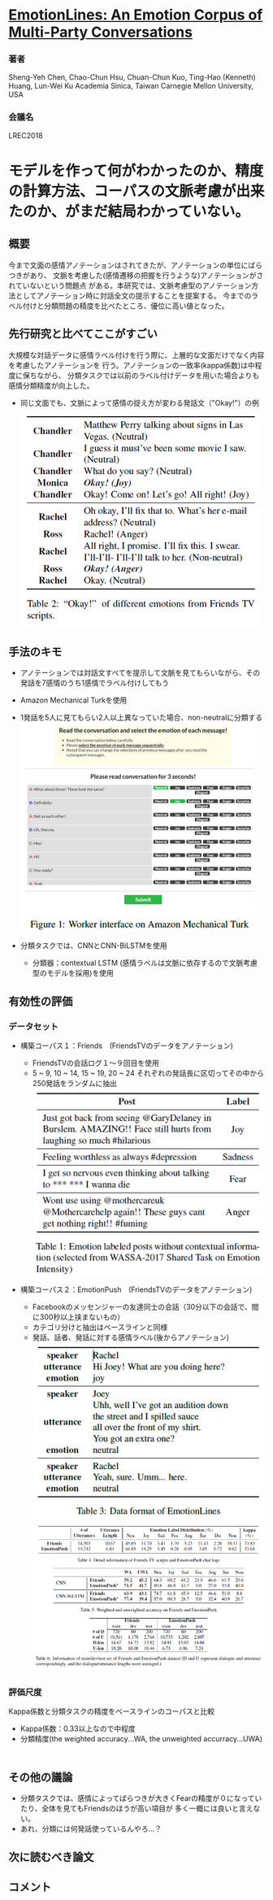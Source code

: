 # [EmotionLines: An Emotion Corpus of Multi-Party Conversations](http://www.lrec-conf.org/proceedings/lrec2018/pdf/581.pdf)
### 著者
Sheng-Yeh Chen, Chao-Chun Hsu, Chuan-Chun Kuo,
Ting-Hao (Kenneth) Huang, Lun-Wei Ku
Academia Sinica, Taiwan
Carnegie Mellon University, USA

### 会議名
LREC2018

# モデルを作って何がわかったのか、精度の計算方法、コーパスの文脈考慮が出来たのか、がまだ結局わかっていない。

## 概要
今まで文面の感情アノテーションはされてきたが、アノテーションの単位にばらつきがあり、
文脈を考慮した(感情遷移の把握を行うような)アノテーションがされていないという問題点
がある。本研究では、文脈考慮型のアノテーション方法としてアノテーション時に対話全文の提示することを提案する。
今までのラベル付けと分類問題の精度を比べたところ、優位に高い値となった。

## 先行研究と比べてここがすごい
大規模な対話データに感情ラベル付けを行う際に、上層的な文面だけでなく内容を考慮したアノテーションを
行う。アノテーションの一致率(kappa係数)は中程度に保ちながら、
分類タスクでは以前のラベル付けデータを用いた場合よりも感情分類精度が向上した。

* 同じ文面でも、文脈によって感情の捉え方が変わる発話文（"Okay!"）の例
![figure2](https://github.com/AsaiSara/Scholar/blob/master/picture/EmotionLines_LRECcorpus_exam2.png)

## 手法のキモ
* アノテーションでは対話文すべてを提示して文脈を見てもらいながら、その発話を7感情のうち1感情でラベル付けしてもう
 * Amazon Mechanical Turkを使用
 * 1発話を5人に見てもらい2人以上異なっていた場合、non-neutralに分類する
  ![figure3](https://github.com/AsaiSara/Scholar/blob/master/picture/EmotionLines_LRECcorpus_exam3.png)

* 分類タスクでは、CNNとCNN-BiLSTMを使用
  * 分類器：contextual LSTM (感情ラベルは文脈に依存するので文脈考慮型のモデルを採用)を使用
  
## 有効性の評価
### データセット
* 構築コーパス１：Friends　(FriendsTVのデータをアノテーション)
  * FriendsTVの会話ログ１～９回目を使用
  * 5 ~ 9, 10 ~ 14, 15 ~ 19, 20 ~ 24 それぞれの発話長に区切ってその中から250発話をランダムに抽出
  ![figure1](https://github.com/AsaiSara/Scholar/blob/master/picture/EmotionLines_LRECcorpus_exam1.png)

* 構築コーパス２：EmotionPush　(FriendsTVのデータをアノテーション)
  * Facebookのメッセンジャーの友達同士の会話（30分以下の会話で、間に300秒以上挟まないもの）
  * カテゴリ分けと抽出はベースラインと同様
  * 発話、話者、発話に対する感情ラベル(後からアノテーション)
  ![figure4](https://github.com/AsaiSara/Scholar/blob/master/picture/EmotionLines_LRECcorpus_exam4.png) 
 ![figure5](https://github.com/AsaiSara/Scholar/blob/master/picture/EmotionLines_LRECcorpus_result1.png)
 
### 評価尺度
Kappa係数と分類タスクの精度をベースラインのコーパスと比較
* Kappa係数：0.33以上なので中程度
* 分類精度(the weighted accuracy...WA, the unweighted accurracy...UWA)
　

## その他の議論
* 分類タスクでは、感情によってばらつきが大きくFearの精度が０になっていたり、全体を見てもFriendsのほうが高い項目が
多く一概には良いと言えない。
* あれ、分類には何発話使っているんやろ…？

## 次に読むべき論文


## コメント



